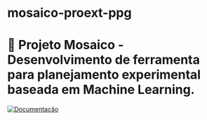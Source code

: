 # mosaico-proext-ppg
# 🎨 Projeto Mosaico - Desenvolvimento de ferramenta para planejamento experimental baseada em Machine Learning.

[![Documentação](https://img.shields.io/badge/📄-Acessar%20Documentação-blue)](https://drive.google.com/drive/u/1/folders/1oEA9yCzcjtsVKG6Lfrf1qFG5FMFzALUB)

